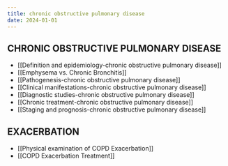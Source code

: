 ```yaml
---
title: chronic obstructive pulmonary disease
date: 2024-01-01
---
```


## CHRONIC OBSTRUCTIVE PULMONARY DISEASE

- [[Definition and epidemiology-chronic obstructive pulmonary disease]]
- [[Emphysema vs. Chronic Bronchitis]]
- [[Pathogenesis-chronic obstructive pulmonary disease]]
- [[Clinical manifestations-chronic obstructive pulmonary disease]]
- [[Diagnostic studies-chronic obstructive pulmonary disease]]
- [[Chronic treatment-chronic obstructive pulmonary disease]]
- [[Staging and prognosis-chronic obstructive pulmonary disease]]

## EXACERBATION

- [[Physical examination of COPD Exacerbation]]
- [[COPD Exacerbation Treatment]]
